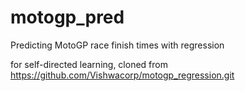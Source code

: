 # motogp_pred
Predicting MotoGP race finish times with regression

for self-directed learning, cloned from https://github.com/Vishwacorp/motogp_regression.git